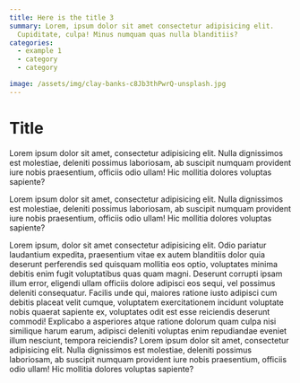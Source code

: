 ```yaml
---
title: Here is the title 3
summary: Lorem, ipsum dolor sit amet consectetur adipisicing elit.
  Cupiditate, culpa! Minus numquam quas nulla blanditiis?
categories:
  - example 1
  - category
  - category

image: /assets/img/clay-banks-c8Jb3thPwrQ-unsplash.jpg
---
```


# Title

Lorem ipsum dolor sit amet, consectetur adipisicing elit. Nulla dignissimos est molestiae, deleniti possimus laboriosam, ab suscipit numquam provident iure nobis praesentium, officiis odio ullam! Hic mollitia dolores voluptas sapiente?

Lorem ipsum dolor sit amet, consectetur adipisicing elit. Nulla dignissimos est molestiae, deleniti possimus laboriosam, ab suscipit numquam provident iure nobis praesentium, officiis odio ullam! Hic mollitia dolores voluptas sapiente?

Lorem ipsum, dolor sit amet consectetur adipisicing elit. Odio pariatur laudantium expedita, praesentium vitae ex autem blanditiis dolor quia deserunt perferendis sed quisquam mollitia eos optio, voluptates minima debitis enim fugit voluptatibus quas quam magni. Deserunt corrupti ipsam illum error, eligendi ullam officiis dolore adipisci eos sequi, vel possimus deleniti consequatur. Facilis unde qui, maiores ratione iusto adipisci cum debitis placeat velit cumque, voluptatem exercitationem incidunt voluptate nobis quaerat sapiente ex, voluptates odit est esse reiciendis deserunt commodi! Explicabo a asperiores atque ratione dolorum quam culpa nisi similique harum earum, adipisci deleniti voluptas enim repudiandae eveniet illum nesciunt, tempora reiciendis?
Lorem ipsum dolor sit amet, consectetur adipisicing elit. Nulla dignissimos est molestiae, deleniti possimus laboriosam, ab suscipit numquam provident iure nobis praesentium, officiis odio ullam! Hic mollitia dolores voluptas sapiente?
